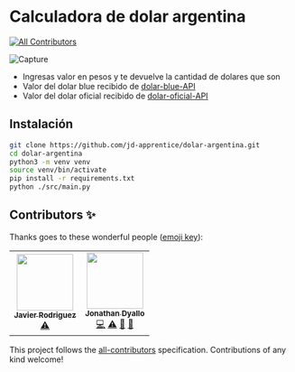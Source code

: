 # Calculadora de dolar argentina
<!-- ALL-CONTRIBUTORS-BADGE:START - Do not remove or modify this section -->
[![All Contributors](https://img.shields.io/badge/all_contributors-2-orange.svg?style=flat-square)](#contributors-)
<!-- ALL-CONTRIBUTORS-BADGE:END -->

![Capture](https://user-images.githubusercontent.com/68082746/153452462-63711670-4191-4254-b026-0e4cfa3ed19e.PNG)


- Ingresas valor en pesos y te devuelve la cantidad de dolares que son
- Valor del dolar blue recibido de [dolar-blue-API](https://api-dolar-argentina.herokuapp.com/api/dolarblue)
- Valor del dolar oficial recibido de [dolar-oficial-API](https://api-dolar-argentina.herokuapp.com/api/dolaroficial)

## Instalación

```bash
git clone https://github.com/jd-apprentice/dolar-argentina.git
cd dolar-argentina
python3 -m venv venv
source venv/bin/activate
pip install -r requirements.txt
python ./src/main.py
```

## Contributors ✨

Thanks goes to these wonderful people ([emoji key](https://allcontributors.org/docs/en/emoji-key)):

<!-- ALL-CONTRIBUTORS-LIST:START - Do not remove or modify this section -->
<!-- prettier-ignore-start -->
<!-- markdownlint-disable -->
<table>
  <tr>
    <td align="center"><a href="https://javier-rodriguez.vercel.app/"><img src="https://avatars.githubusercontent.com/u/68615684?v=4?s=100" width="100px;" alt=""/><br /><sub><b>Javier Rodriguez</b></sub></a><br /><a href="https://github.com/jd-apprentice/dolar-argentina/commits?author=JaviCeRodriguez" title="Tests">⚠️</a></td>
    <td align="center"><a href="https://portfolio-jd.vercel.app/"><img src="https://avatars.githubusercontent.com/u/68082746?v=4?s=100" width="100px;" alt=""/><br /><sub><b>Jonathan Dyallo</b></sub></a><br /><a href="https://github.com/jd-apprentice/dolar-argentina/commits?author=jd-apprentice" title="Code">💻</a> <a href="https://github.com/jd-apprentice/dolar-argentina/commits?author=jd-apprentice" title="Tests">⚠️</a> <a href="https://github.com/jd-apprentice/dolar-argentina/commits?author=jd-apprentice" title="Documentation">📖</a> <a href="#maintenance-jd-apprentice" title="Maintenance">🚧</a></td>
  </tr>
</table>

<!-- markdownlint-restore -->
<!-- prettier-ignore-end -->

<!-- ALL-CONTRIBUTORS-LIST:END -->

This project follows the [all-contributors](https://github.com/all-contributors/all-contributors) specification. Contributions of any kind welcome!